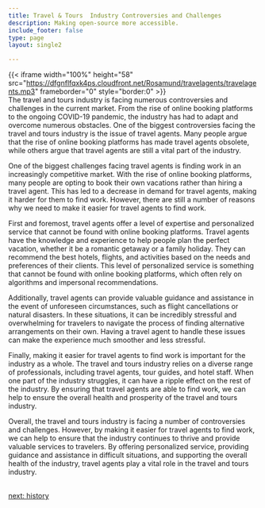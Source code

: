 ```yaml
---
title: Travel & Tours  Industry Controversies and Challenges
description: Making open-source more accessible.
include_footer: false
type: page
layout: single2

---
```


{{< iframe width="100%" height="58" src="https://dfgnflfqxk4ps.cloudfront.net/Rosamund/travelagents/travelagents.mp3" frameborder="0" style="border:0" >}}<br>
The travel and tours industry is facing numerous controversies and challenges in the current market. From the rise of online booking platforms to the ongoing COVID-19 pandemic, the industry has had to adapt and overcome numerous obstacles. One of the biggest controversies facing the travel and tours industry is the issue of travel agents. Many people argue that the rise of online booking platforms has made travel agents obsolete, while others argue that travel agents are still a vital part of the industry.

One of the biggest challenges facing travel agents is finding work in an increasingly competitive market. With the rise of online booking platforms, many people are opting to book their own vacations rather than hiring a travel agent. This has led to a decrease in demand for travel agents, making it harder for them to find work. However, there are still a number of reasons why we need to make it easier for travel agents to find work.

First and foremost, travel agents offer a level of expertise and personalized service that cannot be found with online booking platforms. Travel agents have the knowledge and experience to help people plan the perfect vacation, whether it be a romantic getaway or a family holiday. They can recommend the best hotels, flights, and activities based on the needs and preferences of their clients. This level of personalized service is something that cannot be found with online booking platforms, which often rely on algorithms and impersonal recommendations.

Additionally, travel agents can provide valuable guidance and assistance in the event of unforeseen circumstances, such as flight cancellations or natural disasters. In these situations, it can be incredibly stressful and overwhelming for travelers to navigate the process of finding alternative arrangements on their own. Having a travel agent to handle these issues can make the experience much smoother and less stressful.

Finally, making it easier for travel agents to find work is important for the industry as a whole. The travel and tours industry relies on a diverse range of professionals, including travel agents, tour guides, and hotel staff. When one part of the industry struggles, it can have a ripple effect on the rest of the industry. By ensuring that travel agents are able to find work, we can help to ensure the overall health and prosperity of the travel and tours industry.

Overall, the travel and tours industry is facing a number of controversies and challenges. However, by making it easier for travel agents to find work, we can help to ensure that the industry continues to thrive and provide valuable services to travelers. By offering personalized service, providing guidance and assistance in difficult situations, and supporting the overall health of the industry, travel agents play a vital role in the travel and tours industry.

<br>
<a href="https://workdojos.com/travelagents/history">next: history</a>
</p>